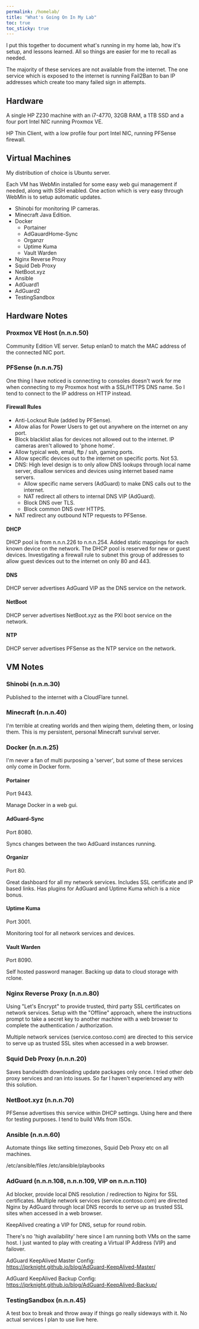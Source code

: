 ```yaml
---
permalink: /homelab/
title: "What's Going On In My Lab"
toc: true
toc_sticky: true
---
```


I put this together to document what's running in my home lab, how it's setup, and lessons learned. All so things are easier for me to recall as needed.

The majority of these services are not available from the internet. The one service which is exposed to the internet is running Fail2Ban to ban IP addresses which create too many failed sign in attempts.

## Hardware

A single HP Z230 machine with an i7-4770, 32GB RAM, a 1TB SSD and a four port Intel NIC running Proxmox VE.

HP Thin Client, with a low profile four port Intel NIC, running PFSense firewall.

## Virtual Machines

My distribution of choice is Ubuntu server.

Each VM has WebMin installed for some easy web gui management if needed, along with SSH enabled. One action which is very easy through WebMin is to setup automatic updates.

- Shinobi for monitoring IP cameras.
- Minecraft Java Edition.
- Docker
  - Portainer
  - AdGauardHome-Sync
  - Organzr
  - Uptime Kuma
  - Vault Warden
- Nginx Reverse Proxy
- Squid Deb Proxy
- NetBoot.xyz
- Ansible
- AdGuard1
- AdGuard2
- TestingSandbox

## Hardware Notes

### Proxmox VE Host (n.n.n.50)

Community Edition VE server. Setup enlan0 to match the MAC address of the connected NIC port.

### PFSense (n.n.n.75)

One thing I have noticed is connecting to consoles doesn't work for me when connecting to my Proxmox host with a SSL/HTTPS DNS name. So I tend to connect to the IP address on HTTP instead.

#### Firewall Rules

- Anti-Lockout Rule (added by PFSense).
- Allow alias for Power Users to get out anywhere on the internet on any port.
- Block blacklist alias for devices not allowed out to the internet. IP cameras aren't allowed to 'phone home'.
- Allow typical web, email, ftp / ssh, gaming ports.
- Allow specific devices out to the internet on specific ports. Not 53.
- DNS: High level design is to only allow DNS lookups through local name server, disallow services and devices using internet based name servers.
  - Allow specific name servers (AdGuard) to make DNS calls out to the internet.
  - NAT redirect all others to internal DNS VIP (AdGuard).
  - Block DNS over TLS.
  - Block common DNS over HTTPS.
- NAT redirect any outbound NTP requests to PFSense.

#### DHCP

DHCP pool is from n.n.n.226 to n.n.n.254. Added static mappings for each known device on the network. The DHCP pool is reserved for new or guest devices. Investigating a firewall rule to subnet this group of addresses to allow guest devices out to the internet on only 80 and 443.

#### DNS

DHCP server advertises AdGuard VIP as the DNS service on the network.

#### NetBoot

DHCP server advertises NetBoot.xyz as the PXI boot service on the network.

#### NTP

DHCP server advertises PFSense as the NTP service on the network.

## VM Notes

### Shinobi (n.n.n.30)

Published to the internet with a CloudFlare tunnel.

### Minecraft  (n.n.n.40)

I'm terrible at creating worlds and then wiping them, deleting them, or losing them. This is my persistent, personal Minecraft survival server.

### Docker  (n.n.n.25)

I'm never a fan of multi purposing a 'server', but some of these services only come in Docker form.

#### Portainer

Port 9443.

Manage Docker in a web gui.

#### AdGuard-Sync

Port 8080.

Syncs changes between the two AdGuard instances running.

#### Organizr

Port 80.

Great dashboard for all my network services. Includes SSL certificate and IP based links. Has plugins for AdGuard and Uptime Kuma which is a nice bonus.

#### Uptime Kuma

Port 3001.

Monitoring tool for all network services and devices.

#### Vault Warden

Port 8090.

Self hosted password manager. Backing up data to cloud storage with rclone.

### Nginx Reverse Proxy  (n.n.n.80)

Using "Let's Encrypt" to provide trusted, third party SSL certificates on network services. Setup with the "Offline" approach, where the instructions prompt to take a secret key to another machine with a web browser to complete the authentication / authorization.

Multiple network services (service.contoso.com) are directed to this service to serve up as trusted SSL sites when accessed in a web browser.

### Squid Deb Proxy (n.n.n.20)

Saves bandwidth downloading update packages only once. I tried other deb proxy services and ran into issues. So far I haven't experienced any with this solution.

### NetBoot.xyz (n.n.n.70)

PFSense advertises this service within DHCP settings. Using here and there for testing purposes. I tend to build VMs from ISOs.

### Ansible (n.n.n.60)

Automate things like setting timezones, Squid Deb Proxy etc on all machines.

/etc/ansible/files
/etc/ansible/playbooks

### AdGuard (n.n.n.108, n.n.n.109, VIP on n.n.n.110)

Ad blocker, provide local DNS resolution / redirection to Nginx for SSL certificates. Multiple network services (service.contoso.com) are directed Nginx by AdGuard through local DNS records to serve up as trusted SSL sites when accessed in a web browser.

KeepAlived creating a VIP for DNS, setup for round robin.

There's no 'high availability' here since I am running both VMs on the same host. I just wanted to play with creating a Virtual IP Address (VIP) and failover.

AdGuard KeepAlived Master Config: <https://jprknight.github.io/blog/AdGuard-KeepAlived-Master/>

AdGuard KeepAlived Backup Config: <https://jprknight.github.io/blog/AdGuard-KeepAlived-Backup/>

### TestingSandbox (n.n.n.45)

A test box to break and throw away if things go really sideways with it. No actual services I plan to use live here.
